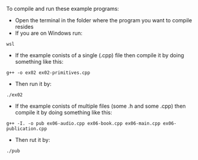 To compile and run these example programs:
* Open the terminal in the folder where the program you want to compile resides
* If you are on Windows run:
```
wsl
```
* If the example conists of a single (.cpp) file then compile it by doing something like this:
```
g++ -o ex02 ex02-primitives.cpp 
```
* Then run it by:
```
./ex02 
```
* If the example conists of multiple files (some .h and some .cpp) then compile it by doing something like this:
```
g++ -I. -o pub ex06-audio.cpp ex06-book.cpp ex06-main.cpp ex06-publication.cpp 
```
* Then rut it by:
```
./pub 
```
